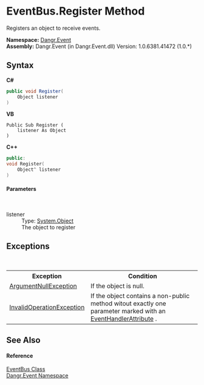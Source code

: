 # EventBus.Register Method 
 

Registers an object to receive events.

**Namespace:**&nbsp;<a href="N_Dangr_Event">Dangr.Event</a><br />**Assembly:**&nbsp;Dangr.Event (in Dangr.Event.dll) Version: 1.0.6381.41472 (1.0.*)

## Syntax

**C#**<br />
``` C#
public void Register(
	Object listener
)
```

**VB**<br />
``` VB
Public Sub Register ( 
	listener As Object
)
```

**C++**<br />
``` C++
public:
void Register(
	Object^ listener
)
```


#### Parameters
&nbsp;<dl><dt>listener</dt><dd>Type: <a href="http://msdn2.microsoft.com/en-us/library/e5kfa45b" target="_blank">System.Object</a><br />The object to register</dd></dl>

## Exceptions
&nbsp;<table><tr><th>Exception</th><th>Condition</th></tr><tr><td><a href="http://msdn2.microsoft.com/en-us/library/27426hcy" target="_blank">ArgumentNullException</a></td><td>If the object is null.</td></tr><tr><td><a href="http://msdn2.microsoft.com/en-us/library/2asft85a" target="_blank">InvalidOperationException</a></td><td>If the object contains a non-public method witout exactly one parameter marked with an <a href="T_Dangr_Event_EventHandlerAttribute">EventHandlerAttribute</a> .</td></tr></table>

## See Also


#### Reference
<a href="T_Dangr_Event_EventBus">EventBus Class</a><br /><a href="N_Dangr_Event">Dangr.Event Namespace</a><br />
